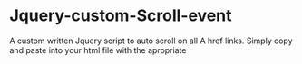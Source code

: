 # Jquery-custom-Scroll-event
A custom written Jquery script to auto scroll on all A href links. Simply copy and paste into your html file with the apropriate <script> tags. No editing required. It stores the link's id location in a variable then navigates to it automatically.
